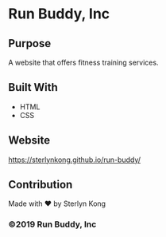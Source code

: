 # Run Buddy, Inc

## Purpose
A website that offers fitness training services. 

## Built With
* HTML
* CSS

## Website
https://sterlynkong.github.io/run-buddy/

## Contribution
Made with ❤️ by Sterlyn Kong

### ©️2019 Run Buddy, Inc 
